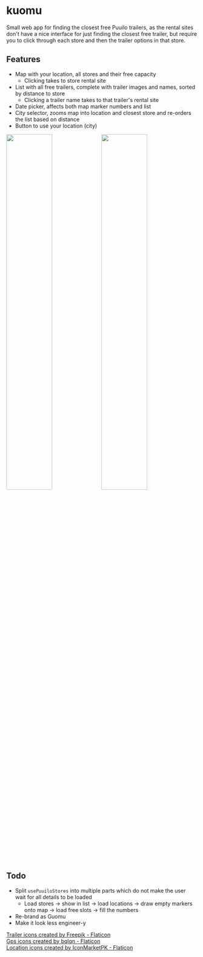 # kuomu

Small web app for finding the closest free Puuilo trailers, as the rental sites don't have a nice interface for just finding the closest free trailer, but require you to click through each store and then the trailer options in that store.

## Features

- Map with your location, all stores and their free capacity
  - Clicking takes to store rental site
- List with all free trailers, complete with trailer images and names, sorted by distance to store
  - Clicking a trailer name takes to that trailer's rental site
- Date picker, affects both map marker numbers and list
- City selector, zooms map into location and closest store and re-orders the list based on distance
- Button to use your location (city)

<img src="https://i.imgur.com/ZdPUSuL.png" width="49%"/>
<img src="https://i.imgur.com/FXesJPz.png" width="49%"/>

## Todo

- Split `usePuuiloStores` into multiple parts which do not make the user wait for all details to be loaded
  - Load stores -> show in list -> load locations -> draw empty markers onto map -> load free slots -> fill the numbers
- Re-brand as Guomu
- Make it look less engineer-y

<a href="https://www.flaticon.com/free-icons/truck" title="truck icons">Trailer icons created by Freepik - Flaticon</a><br>
<a href="https://www.flaticon.com/free-icons/gps" title="gps icons">Gps icons created by bqlqn - Flaticon</a><br>
<a href="https://www.flaticon.com/free-icons/location" title="location icons">Location icons created by IconMarketPK - Flaticon</a>
